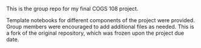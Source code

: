 This is the group repo for my final COGS 108 project.

Template notebooks for different components of the project were provided. Group members were encouraged to add additional files as needed. This is a fork of the original repository, which was frozen upon the project due date. 
